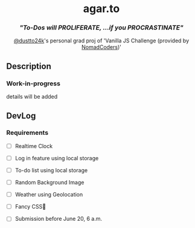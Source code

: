 <div align ="center">

# agar.to

### <i>"To-Dos will PROLIFERATE, ...if you PROCRASTINATE"</i>

[@dustto24k](https://github.com/dustto24k)'s personal grad proj of
'Vanilla JS Challenge (provided by [NomadCoders](https://github.com/nomadcoders))'

</div>

## Description

### Work-in-progress

details will be added

## DevLog

### Requirements

- [ ] Realtime Clock
- [ ] Log in feature using local storage
- [ ] To-do list using local storage
- [ ] Random Background Image
- [ ] Weather using Geolocation
- [ ] Fancy CSS💖

- [ ] Submission before June 20, 6 a.m.
